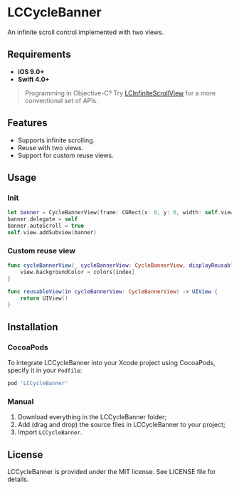 # LCCycleBanner
An infinite scroll control implemented with two views.

## Requirements

- **iOS 9.0+**
- **Swift 4.0+**

>  Programming in Objective-C? Try [LCInfiniteScrollView](https://github.com/iLiuChang/LCInfiniteScrollView) for a more conventional set of APIs.

## Features

- Supports infinite scrolling.
- Reuse with two views.
- Support for custom reuse views.

## Usage

### Init

```swift
let banner = CycleBannerView(frame: CGRect(x: 0, y: 0, width: self.view.frame.size.width, height: 200))
banner.delegate = self
banner.autoScroll = true
self.view.addSubview(banner)
```

### Custom reuse view

```swift
func cycleBannerView(_ cycleBannerView: CycleBannerView, displayReusableView view: UIView, forIndex index: Int) {
    view.backgroundColor = colors[index]
}

func reusableView(in cycleBannerView: CycleBannerView) -> UIView {
    return UIView()
}
```

## Installation

### CocoaPods

To integrate LCCycleBanner into your Xcode project using CocoaPods, specify it in your `Podfile`:

```ruby
pod 'LCCycleBanner'
```

### Manual

1. Download everything in the LCCycleBanner folder;
2. Add (drag and drop) the source files in LCCycleBanner to your project;
3. Import `LCCycleBanner`.

## License

LCCycleBanner is provided under the MIT license. See LICENSE file for details.


